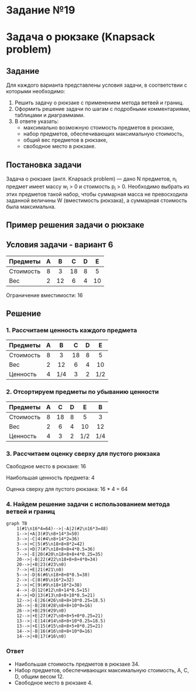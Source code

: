 # Задание №19
# Задача о рюкзаке (Knapsack problem)

## Задание
Для каждого варианта представлены условия задачи, в соответствии с которыми необходимо: 
1. Решить задачу о рюкзаке с применением метода ветвей и границ.
2. Оформить решение задачи по шагам с подробными комментариями, таблицами и диаграммами.
3. В ответе указать:
   - максимально возможную стоимость предметов в рюкзаке,
   - набор предметов, обеспечивающих максимальную стоимость,
   - общий вес предметов в рюкзаке,
   - свободное место в рюкзаке.

## Постановка задачи
Задача о рюкзаке (англ. Knapsack problem) — дано N предметов, n<sub>i</sub> предмет имеет массу w<sub>i</sub> > 0 и стоимость p<sub>i</sub> > 0. Необходимо выбрать из этих предметов такой набор, чтобы суммарная масса не превосходила заданной величины W (вместимость рюкзака), а суммарная стоимость была максимальна. 

## Пример решения задачи о рюкзаке
## Условия задачи - вариант 6
| Предметы  | A | B  | C  | D | E  |
|:----------|:-:|:--:|:--:|:-:|:--:|
| Стоимость | 8 | 3  | 18 | 8 | 5  |
| Вес       | 2 | 12 | 6  | 4 | 10 |

Ограничение вместимости: 16

## Решение
### 1. Рассчитаем ценность каждого предмета
| Предметы  | A |  B  | C  | D |  E  |
|:----------|:-:|:---:|:--:|:-:|:---:|
| Стоимость | 8 |  3  | 18 | 8 |  5  |
| Вес       | 2 | 12  | 6  | 4 | 10  |
| Ценность  | 4 | 1/4 | 3  | 2 | 1/2 |

### 2. Отсортируем предметы по убыванию ценности
| Предметы  | A | C  | D |  E  |  B  |
|:----------|:-:|:--:|:-:|:---:|:---:|
| Стоимость | 8 | 18 | 8 |  5  |  3  |
| Вес       | 2 | 6  | 4 | 10  | 12  |
| Ценность  | 4 | 3  | 2 | 1/2 | 1/4 |


### 3. Рассчитаем оценку сверху для пустого рюкзака

Свободное место в рюкзаке: 16

Наибольшая ценность предмета: 4

Оценка сверху для пустого рюкзака: 16 * 4 = 64


### 4. Найдем решение задачи с использованием метода ветвей и границ

```mermaid
graph TB
    1(#1\n16*4=64)-->|-A|2(#2\n16*3=48)
    1-->|+A|3(#3\n8+14*3=50)
    3-->|-C|4(#4\n8+14*2=36)
    3-->|+C|5(#5\n18+8+8*2=42)
    5-->|+D|7(#7\n18+8+8+4*0.5=36)
    7-->|-E|20(#20\n18+8+8+4*0.25=35)
    20-->|-B|22(#22\n18+8+8+4*0=34)
    20-->|+B|23(#23\n0)
    7-->|+E|21(#21\n0)
    5-->|-D|6(#6\n18+8+8*0.5=30)
    2-->|-C|8(#8\n16*2=32)
    2-->|+C|9(#9\n18+10*2=38)
    4-->|-D|12(#12\n8+14*0.5=15)
    4-->|+D|13(#13\n8+8+10*0.5=21)
    12-->|-E|26(#26\n8+8+10*0.25=18.5)
    26-->|-B|28(#28\n8+8+10*0=16)
    26-->|+B|29(#29\n0)
    12-->|+E|27(#27\n8+8+5+0*0.25=21)
    13-->|-E|14(#14\n8+8+10*0.25=18.5)
    13-->|+E|15(#15\n8+8+5+0*0.25=21)
    14-->|-B|16(#16\n8+8+10*0=16)
    14-->|+B|17(#16\n0)
```

### Ответ
- Наибольшая стоимость предметов в рюкзаке 34.
- Набор предметов, обеспечивающих максимальную стоимость, A, C, D, общим весом 12.
- Свободное место в рюкзаке 4.

